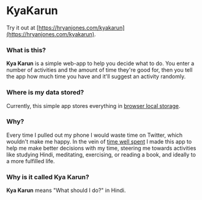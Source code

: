 # KyaKarun

Try it out at [https://hryanjones.com/kyakarun](https://hryanjones.com/kyakarun).

### What is this?

**Kya Karun** is a simple web-app to help you decide what to do. You enter a number of activities and the amount of time they're good for, then you tell the app how much time you have and it'll suggest an activity randomly.

### Where is my data stored?
Currently, this simple app stores everything in [browser local storage](https://en.wikipedia.org/wiki/Web_storage#localStorage).

### Why?

Every time I pulled out my phone I would waste time on Twitter, which wouldn't make me happy. In the vein of [time well spent](http://www.timewellspent.io/) I made this app to help me make better decisions with my time, steering me towards activities like studying Hindi, meditating, exercising, or reading a book, and ideally to a more fulfilled life.

### Why is it called **Kya Karun**?

**Kya Karun** means "What should I do?" in Hindi.
